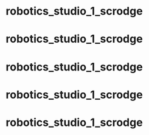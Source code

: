 # robotics_studio_1_scrodge
# robotics_studio_1_scrodge
# robotics_studio_1_scrodge
# robotics_studio_1_scrodge
# robotics_studio_1_scrodge
